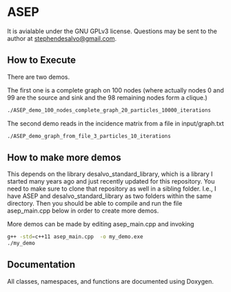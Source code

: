 # ASEP


It is avialable under the GNU GPLv3 license.  Questions may be sent to the author at stephendesalvo@gmail.com.

## How to Execute

There are two demos.  

The first one is a complete graph on 100 nodes (where actually nodes 0 and 99 are the source and sink and the 98 remaining nodes form a clique.)
```bash
./ASEP_demo_100_nodes_complete_graph_20_particles_10000_iterations
```

The second demo reads in the incidence matrix from a file in input/graph.txt
```bash
./ASEP_demo_graph_from_file_3_particles_10_iterations
```

## How to make more demos

This depends on the library desalvo_standard_library, which is a library I started many years ago and just recently updated for this repository.  You need to make sure to clone that repository as well in a sibling folder.  I.e., I have ASEP and desalvo_standard_library as two folders within the same directory.  Then you should be able to compile and run the file asep_main.cpp below in order to create more demos.

More demos can be made by editing asep_main.cpp and invoking
```bash
g++ -std=c++11 asep_main.cpp  -o my_demo.exe
./my_demo
```

## Documentation

All classes, namespaces, and functions are documented using Doxygen.
